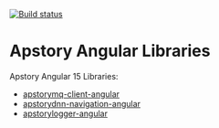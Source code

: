 [![Build status](https://apstory.visualstudio.com/ApStory/_apis/build/status/Angular/apstory-lib-angular)](https://apstory.visualstudio.com/ApStory/_build/latest?definitionId=25)

# Apstory Angular Libraries

Apstory Angular 15 Libraries:

- [apstorymq-client-angular](https://github.com/apstory/apstory-lib-angular/tree/master/projects/apstorymq-client "apstorymq-client")
- [apstorydnn-navigation-angular](https://github.com/apstory/apstory-lib-angular/tree/master/projects/apstorydnn-navigation "apstorydnn-navigation")
- [apstorylogger-angular](https://github.com/apstory/apstory-lib-angular/tree/master/projects/apstorylogger "apstorylogger-angular")
